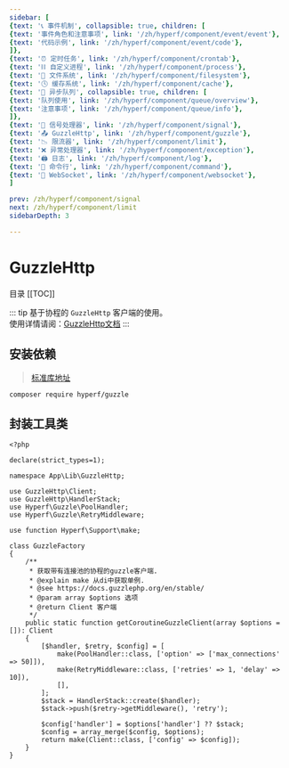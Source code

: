 ```yaml
---
sidebar: [
{text: '📞 事件机制', collapsible: true, children: [
{text: '事件角色和注意事项', link: '/zh/hyperf/component/event/event'},
{text: '代码示例', link: '/zh/hyperf/component/event/code'},
]},
{text: '⏰ 定时任务', link: '/zh/hyperf/component/crontab'},
{text: '⛓ 自定义进程', link: '/zh/hyperf/component/process'},
{text: '📝 文件系统', link: '/zh/hyperf/component/filesystem'},
{text: '🕓 缓存系统', link: '/zh/hyperf/component/cache'},
{text: '📩 异步队列', collapsible: true, children: [
{text: '队列使用', link: '/zh/hyperf/component/queue/overview'},
{text: '注意事项', link: '/zh/hyperf/component/queue/info'},
]},
{text: '🚦 信号处理器', link: '/zh/hyperf/component/signal'},
{text: '📤 GuzzleHttp', link: '/zh/hyperf/component/guzzle'},
{text: '📉 限流器', link: '/zh/hyperf/component/limit'},
{text: '❌ 异常处理器', link: '/zh/hyperf/component/exception'},
{text: '🖨 日志', link: '/zh/hyperf/component/log'},
{text: '📡 命令行', link: '/zh/hyperf/component/command'},
{text: '🔁 WebSocket', link: '/zh/hyperf/component/websocket'},
]

prev: /zh/hyperf/component/signal
next: /zh/hyperf/component/limit
sidebarDepth: 3

---
```


# GuzzleHttp

目录
[[TOC]]

::: tip
基于协程的 `GuzzleHttp` 客户端的使用。 \
使用详情请阅：[GuzzleHttp文档](https://guzzle-cn.readthedocs.io/zh_CN/latest/overview.html)
:::

## 安装依赖

> [标准库地址](https://packagist.org/packages/hyperf/guzzle)

```shell:no-line-numbers
composer require hyperf/guzzle
```

## 封装工具类

```php:no-line-numbers
<?php

declare(strict_types=1);

namespace App\Lib\GuzzleHttp;

use GuzzleHttp\Client;
use GuzzleHttp\HandlerStack;
use Hyperf\Guzzle\PoolHandler;
use Hyperf\Guzzle\RetryMiddleware;

use function Hyperf\Support\make;

class GuzzleFactory
{
    /**
     * 获取带有连接池的协程的guzzle客户端.
     * @explain make 从di中获取单例.
     * @see https://docs.guzzlephp.org/en/stable/
     * @param array $options 选项
     * @return Client 客户端
     */
    public static function getCoroutineGuzzleClient(array $options = []): Client
    {
        [$handler, $retry, $config] = [
            make(PoolHandler::class, ['option' => ['max_connections' => 50]]),
            make(RetryMiddleware::class, ['retries' => 1, 'delay' => 10]),
            [],
        ];
        $stack = HandlerStack::create($handler);
        $stack->push($retry->getMiddleware(), 'retry');

        $config['handler'] = $options['handler'] ?? $stack;
        $config = array_merge($config, $options);
        return make(Client::class, ['config' => $config]);
    }
}

```